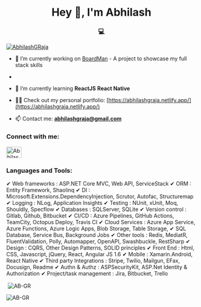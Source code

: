 <h1 align="center">Hey 👋, I'm Abhilash</h1>
<h3 align="center">💻</h3>

<p align="left"> <a href="https://twitter.com/AbhilashGRaja" target="blank"><img src="https://img.shields.io/twitter/follow/AbhilashGRaja?logo=twitter&style=for-the-badge" alt="AbhilashGRaja" /></a> </p>

- 🔭 I’m currently working on [BoardMan](https://github.com/AB-GR/BoardMan) - A project to showcase my full stack skills
- 
- 🌱 I’m currently learning **ReactJS** **React Native**

- 👨‍💻 Check out my personal portfolio: [https://abhilashgraja.netlify.app/](https://abhilashgraja.netlify.app/)

- 📫 Contact me: **abhilashgraja@gmail.com**

<h3 align="left">Connect with me:</h3>
<p align="left">
<a href="https://twitter.com/AbhilashGRaja" target="blank"><img align="center" src="https://cdn.jsdelivr.net/npm/simple-icons@3.0.1/icons/twitter.svg" alt="AbhilashGRaja" height="30" width="40" /></a>
</p>

<h3 align="left">Languages and Tools:</h3>
✔ Web frameworks : ASP.NET Core MVC, Web API, ServiceStack
✔ ORM : Entity Framework, Shaolinq
✔ DI : Microsoft.Extensions.DependencyInjection, Scrutor, Autofac, Structuremap
✔ Logging : NLog, Application Insights
✔ Testing : NUnit, xUnit, Moq, Shouldly, Specflow
✔ Databases : SQLServer, SQLite
✔ Version control : Gitlab, Github, Bitbucket
✔ CI/CD : Azure Pipelines, GitHub Actions, TeamCity, Octopus Deploy, Travis CI
✔ Cloud Services : Azure App Service, Azure Functions, Azure Logic Apps, Blob Storage, Table Storage,
✔ SQL Database, Service Bus, Background Jobs
✔ Other tools : Redis, MediatR, FluentValidation, Polly, Automapper, OpenAPI, Swashbuckle, RestSharp
✔ Design : CQRS, Other Design Patterns, SOLID principles
✔ Front End : Html, CSS, Javascript, jQuery, React, Angular JS 1.6
✔ Mobile : Xamarin.Android, React Native
✔ Third party Integrations : Stripe, Twilio, Mailgun, EFax, Docusign, Readme
✔ Authn & Authz : ASPSecurityKit, ASP.Net Identity & Authorization
✔ Project/task management : Jira, Bitbucket, Trello

<p>&nbsp;<img align="center" src="https://github-readme-stats.vercel.app/api?username=AB-GR&show_icons=true&locale=en&title_color=green&icon_color=bb2acf&text_color=daf7dc&bg_color=151515" alt="AB-GR" />
</p>


<p><img align="left" src="https://github-readme-streak-stats.herokuapp.com/?user=AB-GR&theme=dark" alt="AB-GR" /></p>

<!--
**AB-GR/AB-GR** is a ✨ _special_ ✨ repository because its `README.md` (this file) appears on your GitHub profile.

Here are some ideas to get you started:

- 🔭 I’m currently working on ...
- 🌱 I’m currently learning ...
- 👯 I’m looking to collaborate on ...
- 🤔 I’m looking for help with ...
- 💬 Ask me about ...
- 📫 How to reach me: ...
- 😄 Pronouns: ...
- ⚡ Fun fact: ...
-->
